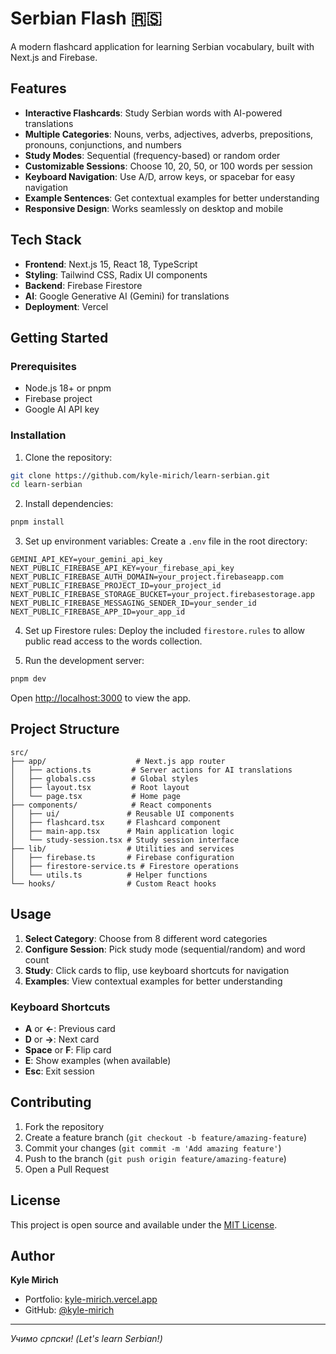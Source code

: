 # Serbian Flash 🇷🇸

A modern flashcard application for learning Serbian vocabulary, built with Next.js and Firebase.

## Features

- **Interactive Flashcards**: Study Serbian words with AI-powered translations
- **Multiple Categories**: Nouns, verbs, adjectives, adverbs, prepositions, pronouns, conjunctions, and numbers
- **Study Modes**: Sequential (frequency-based) or random order
- **Customizable Sessions**: Choose 10, 20, 50, or 100 words per session
- **Keyboard Navigation**: Use A/D, arrow keys, or spacebar for easy navigation
- **Example Sentences**: Get contextual examples for better understanding
- **Responsive Design**: Works seamlessly on desktop and mobile

## Tech Stack

- **Frontend**: Next.js 15, React 18, TypeScript
- **Styling**: Tailwind CSS, Radix UI components
- **Backend**: Firebase Firestore
- **AI**: Google Generative AI (Gemini) for translations
- **Deployment**: Vercel

## Getting Started

### Prerequisites

- Node.js 18+ or pnpm
- Firebase project
- Google AI API key

### Installation

1. Clone the repository:
```bash
git clone https://github.com/kyle-mirich/learn-serbian.git
cd learn-serbian
```

2. Install dependencies:
```bash
pnpm install
```

3. Set up environment variables:
Create a `.env` file in the root directory:
```env
GEMINI_API_KEY=your_gemini_api_key
NEXT_PUBLIC_FIREBASE_API_KEY=your_firebase_api_key
NEXT_PUBLIC_FIREBASE_AUTH_DOMAIN=your_project.firebaseapp.com
NEXT_PUBLIC_FIREBASE_PROJECT_ID=your_project_id
NEXT_PUBLIC_FIREBASE_STORAGE_BUCKET=your_project.firebasestorage.app
NEXT_PUBLIC_FIREBASE_MESSAGING_SENDER_ID=your_sender_id
NEXT_PUBLIC_FIREBASE_APP_ID=your_app_id
```

4. Set up Firestore rules:
Deploy the included `firestore.rules` to allow public read access to the words collection.

5. Run the development server:
```bash
pnpm dev
```

Open [http://localhost:3000](http://localhost:3000) to view the app.

## Project Structure

```
src/
├── app/                    # Next.js app router
│   ├── actions.ts         # Server actions for AI translations
│   ├── globals.css        # Global styles
│   ├── layout.tsx         # Root layout
│   └── page.tsx           # Home page
├── components/            # React components
│   ├── ui/               # Reusable UI components
│   ├── flashcard.tsx     # Flashcard component
│   ├── main-app.tsx      # Main application logic
│   └── study-session.tsx # Study session interface
├── lib/                  # Utilities and services
│   ├── firebase.ts       # Firebase configuration
│   ├── firestore-service.ts # Firestore operations
│   └── utils.ts          # Helper functions
└── hooks/                # Custom React hooks
```

## Usage

1. **Select Category**: Choose from 8 different word categories
2. **Configure Session**: Pick study mode (sequential/random) and word count
3. **Study**: Click cards to flip, use keyboard shortcuts for navigation
4. **Examples**: View contextual examples for better understanding

### Keyboard Shortcuts

- **A** or **←**: Previous card
- **D** or **→**: Next card
- **Space** or **F**: Flip card
- **E**: Show examples (when available)
- **Esc**: Exit session

## Contributing

1. Fork the repository
2. Create a feature branch (`git checkout -b feature/amazing-feature`)
3. Commit your changes (`git commit -m 'Add amazing feature'`)
4. Push to the branch (`git push origin feature/amazing-feature`)
5. Open a Pull Request

## License

This project is open source and available under the [MIT License](LICENSE).

## Author

**Kyle Mirich**
- Portfolio: [kyle-mirich.vercel.app](https://kyle-mirich.vercel.app/)
- GitHub: [@kyle-mirich](https://github.com/kyle-mirich)

---

*Учимо српски! (Let's learn Serbian!)*